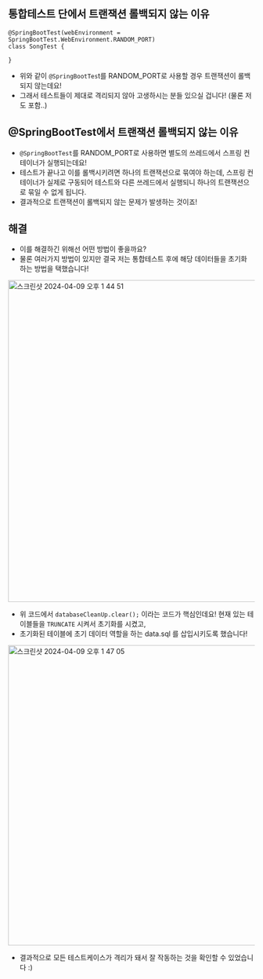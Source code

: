 ## 통합테스트 단에서 트랜잭션 롤백되지 않는 이유

```
@SpringBootTest(webEnvironment = SpringBootTest.WebEnvironment.RANDOM_PORT)
class SongTest {

}

```

* 위와 같이 `@SpringBootTes`t를 RANDOM_PORT로 사용할 경우 트랜잭션이 롤백되지 않는데요!
* 그래서 테스트들이 제대로 격리되지 않아 고생하시는 분들 있으실 겁니다! (물론 저도 포함..)

## @SpringBootTest에서 트랜잭션 롤백되지 않는 이유
* `@SpringBootTest`를 RANDOM_PORT로 사용하면 별도의 쓰레드에서 스프링 컨테이너가 실행되는데요!
* 테스트가 끝나고 이를 롤백시키려면 하나의 트랜잭션으로 묶여야 하는데, 스프링 컨테이너가 실제로 구동되어 테스트와 다른 쓰레드에서 실행되니 하나의 트랜잭션으로 묶일 수 없게 됩니다.
* 결과적으로 트랜잭션이 롤백되지 않는 문제가 발생하는 것이죠!

## 해결
* 이를 해결하긴 위해선 어떤 방법이 좋을까요?
* 물론 여러가지 방법이 있지만 결국 저는 통합테스트 후에 해당 데이터들을 초기화 하는 방법을 택했습니다!
<img width="656" alt="스크린샷 2024-04-09 오후 1 44 51" src="https://github.com/mikekks/traces-of-thought/assets/100754581/7ab7029d-bf16-4499-ba31-6d230b60193a">

* 위 코드에서 `databaseCleanUp.clear();` 이라는 코드가 핵심인데요! 현재 있는 테이블들을 `TRUNCATE` 시켜서 초기화를 시켰고,
* 초기화된 테이블에 초기 데이터 역할을 하는 data.sql 를 삽입시키도록 했습니다!

<img width="612" alt="스크린샷 2024-04-09 오후 1 47 05" src="https://github.com/mikekks/traces-of-thought/assets/100754581/65470c14-c8a4-4f22-9953-15e08cc2858c">

* 결과적으로 모든 테스트케이스가 격리가 돼서 잘 작동하는 것을 확인할 수 있었습니다 :)
